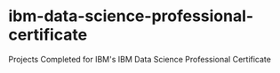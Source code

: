 # ibm-data-science-professional-certificate
Projects Completed for IBM's IBM Data Science Professional Certificate
